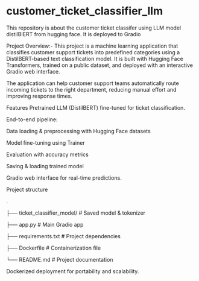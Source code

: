 # customer_ticket_classifier_llm
This repository is about the customer ticket classifer using LLM model distilBIERT from hugging face. It is deployed to Gradio

Project Overview:-
This project is a machine learning application that classifies customer support tickets into predefined categories using a DistilBERT-based text classification model.
It is built with Hugging Face Transformers, trained on a public dataset, and deployed with an interactive Gradio web interface.

The application can help customer support teams automatically route incoming tickets to the right department, reducing manual effort and improving response times.

Features
Pretrained LLM (DistilBERT) fine-tuned for ticket classification.

End-to-end pipeline:

Data loading & preprocessing with Hugging Face datasets

Model fine-tuning using Trainer

Evaluation with accuracy metrics

Saving & loading trained model

Gradio web interface for real-time predictions.


Project structure

.

├── ticket_classifier_model/   # Saved model & tokenizer

├── app.py                     # Main Gradio app

├── requirements.txt           # Project dependencies

├── Dockerfile                 # Containerization file

└── README.md                  # Project documentation


Dockerized deployment for portability and scalability.


